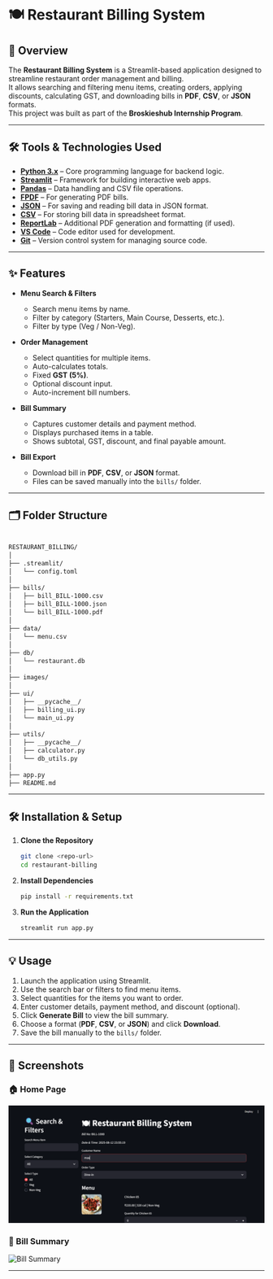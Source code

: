# 🍽 Restaurant Billing System

## 📌 Overview
The **Restaurant Billing System** is a Streamlit-based application designed to streamline restaurant order management and billing.  
It allows searching and filtering menu items, creating orders, applying discounts, calculating GST, and downloading bills in **PDF**, **CSV**, or **JSON** formats.  
This project was built as part of the **Broskieshub Internship Program**.

---

## 🛠 Tools & Technologies Used

- **[Python 3.x](https://www.python.org/)** – Core programming language for backend logic.
- **[Streamlit](https://streamlit.io/)** – Framework for building interactive web apps.
- **[Pandas](https://pandas.pydata.org/)** – Data handling and CSV file operations.
- **[FPDF](https://pyfpdf.readthedocs.io/en/latest/)** – For generating PDF bills.
- **[JSON](https://www.json.org/)** – For saving and reading bill data in JSON format.
- **[CSV](https://docs.python.org/3/library/csv.html)** – For storing bill data in spreadsheet format.
- **[ReportLab](https://www.reportlab.com/)** – Additional PDF generation and formatting (if used).
- **[VS Code](https://code.visualstudio.com/)** – Code editor used for development.
- **[Git](https://git-scm.com/)** – Version control system for managing source code.

---

## ✨ Features
- **Menu Search & Filters**
  - Search menu items by name.
  - Filter by category (Starters, Main Course, Desserts, etc.).
  - Filter by type (Veg / Non-Veg).

- **Order Management**
  - Select quantities for multiple items.
  - Auto-calculates totals.
  - Fixed **GST (5%)**.
  - Optional discount input.
  - Auto-increment bill numbers.

- **Bill Summary**
  - Captures customer details and payment method.
  - Displays purchased items in a table.
  - Shows subtotal, GST, discount, and final payable amount.
  

- **Bill Export**
  - Download bill in **PDF**, **CSV**, or **JSON** format.
  - Files can be saved manually into the `bills/` folder.

---

## 🗂 Folder Structure
```

RESTAURANT_BILLING/
│
├── .streamlit/
│   └── config.toml
│
├── bills/
│   ├── bill_BILL-1000.csv
│   ├── bill_BILL-1000.json
│   └── bill_BILL-1000.pdf
│
├── data/
│   └── menu.csv
│
├── db/
│   └── restaurant.db
│
├── images/
│
├── ui/
│   ├── __pycache__/
│   ├── billing_ui.py
│   └── main_ui.py
│
├── utils/
│   ├── __pycache__/
│   ├── calculator.py
│   └── db_utils.py
│
├── app.py
├── README.md

````

---

## 🛠 Installation & Setup

1. **Clone the Repository**
   ```bash
   git clone <repo-url>
   cd restaurant-billing
   ````

2. **Install Dependencies**

   ```bash
   pip install -r requirements.txt
   ```

3. **Run the Application**

   ```bash
   streamlit run app.py
   ```

---

## 💡 Usage

1. Launch the application using Streamlit.
2. Use the search bar or filters to find menu items.
3. Select quantities for the items you want to order.
4. Enter customer details, payment method, and discount (optional).
5. Click **Generate Bill** to view the bill summary.
6. Choose a format (**PDF**, **CSV**, or **JSON**) and click **Download**.
7. Save the bill manually to the `bills/` folder.

---

## 📸 Screenshots

### 🏠 Home Page
![Home Page](outputs\Home_Page.png)

### 🧾 Bill Summary
![Bill Summary](C:\Users\saine\OneDrive\Desktop\BroskiesHub\Restaurant_Billing\outputs\Bill_Summary.png)

---

